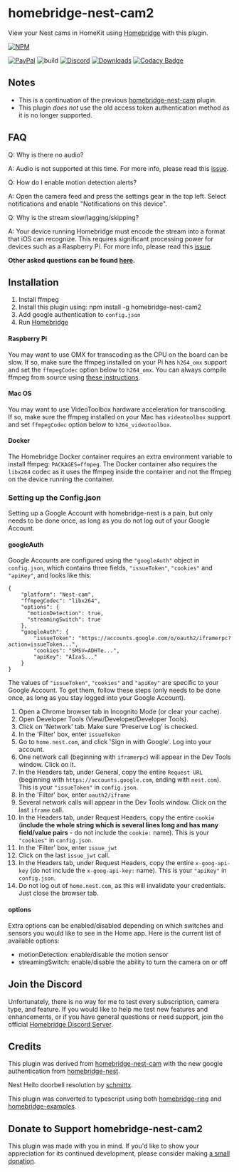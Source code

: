 # homebridge-nest-cam2

View your Nest cams in HomeKit using [Homebridge](https://github.com/nfarina/homebridge) with this plugin.

[![NPM](https://nodei.co/npm/homebridge-nest-cam2.png?compact=true)](https://nodei.co/npm/homebridge-nest-cam2/)

[![PayPal](https://img.shields.io/badge/paypal-donate-yellow)](https://www.paypal.com/cgi-bin/webscr?cmd=_donations&business=CEYYGVB7ZZ764&item_name=homebridge-nest-cam2&currency_code=USD&source=url)
![build](https://github.com/Brandawg93/homebridge-nest-cam2/workflows/build/badge.svg)
[![Discord](https://img.shields.io/discord/432663330281226270)](https://discord.gg/pc2pqmh)
[![Downloads](https://img.shields.io/npm/dt/homebridge-nest-cam2)](https://nodei.co/npm/homebridge-nest-cam2/)
[![Codacy Badge](https://api.codacy.com/project/badge/Grade/df36db66217e4b96bd5994b42a6e27f2)](https://www.codacy.com/manual/Brandawg93/homebridge-nest-cam2?utm_source=github.com&amp;utm_medium=referral&amp;utm_content=Brandawg93/homebridge-nest-cam2&amp;utm_campaign=Badge_Grade)

## Notes
- This is a continuation of the previous [homebridge-nest-cam](https://github.com/KhaosT/homebridge-nest-cam) plugin.
- This plugin *does not* use the old access token authentication method as it is no longer supported.

## FAQ
Q: Why is there no audio?

A: Audio is not supported at this time. For more info, please read this [issue](https://github.com/Brandawg93/homebridge-nest-cam2/issues/1).

Q: How do I enable motion detection alerts?

A: Open the camera feed and press the settings gear in the top left. Select notifications and enable "Notifications on this device".

Q: Why is the stream slow/lagging/skipping?

A: Your device running Homebridge must encode the stream into a format that iOS can recognize. This requires significant processing power for devices such as a Raspberry Pi. For more info, please read this [issue](https://github.com/Brandawg93/homebridge-nest-cam2/issues/15).

**Other asked questions can be found [here](https://github.com/Brandawg93/homebridge-nest-cam2/issues?utf8=%E2%9C%93&q=label%3Aquestion+).**

## Installation
1. Install ffmpeg
2. Install this plugin using: npm install -g homebridge-nest-cam2
3. Add google authentication to ``config.json``
4. Run [Homebridge](https://github.com/nfarina/homebridge)

#### Raspberry Pi
You may want to use OMX for transcoding as the CPU on the board can be slow. If so, make sure the ffmpeg installed on your Pi has `h264_omx` support and set the `ffmpegCodec` option below to `h264_omx`. You can always compile ffmpeg from source using [these instructions](https://github.com/legotheboss/YouTube-files/wiki/(RPi)-Compile-FFmpeg-with-the-OpenMAX-H.264-GPU-acceleration).

#### Mac OS
You may want to use VideoToolbox hardware acceleration for transcoding. If so, make sure the ffmpeg installed on your Mac has `videotoolbox` support and set `ffmpegCodec` option below to `h264_videotoolbox`.

#### Docker
The Homebridge Docker container requires an extra environment variable to install ffmpeg: `PACKAGES=ffmpeg`. The Docker container also requires the `libx264` codec as it uses the ffmpeg inside the container and not the ffmpeg on the device running the container.

### Setting up the Config.json
Setting up a Google Account with homebridge-nest is a pain, but only needs to be done once, as long as you do not log out of your Google Account.

#### googleAuth
Google Accounts are configured using the `"googleAuth"` object in `config.json`, which contains three fields, `"issueToken"`, `"cookies"` and `"apiKey"`, and looks like this:

```
{
    "platform": "Nest-cam",
    "ffmpegCodec": "libx264",
    "options": {
      "motionDetection": true,
      "streamingSwitch": true
    },
    "googleAuth": {
        "issueToken": "https://accounts.google.com/o/oauth2/iframerpc?action=issueToken...",
        "cookies": "SMSV=ADHTe...",
        "apiKey": "AIzaS..."
    }
}
```
The values of `"issueToken"`, `"cookies"` and `"apiKey"` are specific to your Google Account. To get them, follow these steps (only needs to be done once, as long as you stay logged into your Google Account).

1. Open a Chrome browser tab in Incognito Mode (or clear your cache).
2. Open Developer Tools (View/Developer/Developer Tools).
3. Click on 'Network' tab. Make sure 'Preserve Log' is checked.
4. In the 'Filter' box, enter `issueToken`
5. Go to `home.nest.com`, and click 'Sign in with Google'. Log into your account.
6. One network call (beginning with `iframerpc`) will appear in the Dev Tools window. Click on it.
7. In the Headers tab, under General, copy the entire `Request URL` (beginning with `https://accounts.google.com`, ending with `nest.com`). This is your `"issueToken"` in `config.json`.
8. In the 'Filter' box, enter `oauth2/iframe`
9. Several network calls will appear in the Dev Tools window. Click on the last `iframe` call.
10. In the Headers tab, under Request Headers, copy the entire `cookie` (**include the whole string which is several lines long and has many field/value pairs** - do not include the `cookie:` name). This is your `"cookies"` in `config.json`.
11. In the 'Filter' box, enter `issue_jwt`
12. Click on the last `issue_jwt` call.
13. In the Headers tab, under Request Headers, copy the entire `x-goog-api-key` (do not include the `x-goog-api-key:` name). This is your `"apiKey"` in `config.json`.
14. Do not log out of `home.nest.com`, as this will invalidate your credentials. Just close the browser tab.

#### options
Extra options can be enabled/disabled depending on which switches and sensors you would like to see in the Home app. Here is the current list of available options:
- motionDetection: enable/disable the motion sensor
- streamingSwitch: enable/disable the ability to turn the camera on or off

## Join the Discord
Unfortunately, there is no way for me to test every subscription, camera type, and feature. If you would like to help me test new features and enhancements, or if you have general questions or need support, join the official [Homebridge Discord Server](https://discord.gg/pc2pqmh).

## Credits
This plugin was derived from [homebridge-nest-cam](https://github.com/KhaosT/homebridge-nest-cam) with the new google authentication from [homebridge-nest](https://github.com/chrisjshull/homebridge-nest).

Nest Hello doorbell resolution by [schmittx](https://github.com/schmittx/homebridge-nest-cam/commit/0878058dc5293c297a99c3a0c60d6c1b43e661b5).

This plugin was converted to typescript using both [homebridge-ring](https://github.com/dgreif/ring) and [homebridge-examples](https://github.com/homebridge/homebridge-examples).

## Donate to Support homebridge-nest-cam2
This plugin was made with you in mind. If you'd like to show your appreciation for its continued development, please consider making [a small donation](https://www.paypal.com/cgi-bin/webscr?cmd=_donations&business=CEYYGVB7ZZ764&item_name=homebridge-nest-cam2&currency_code=USD&source=url).
